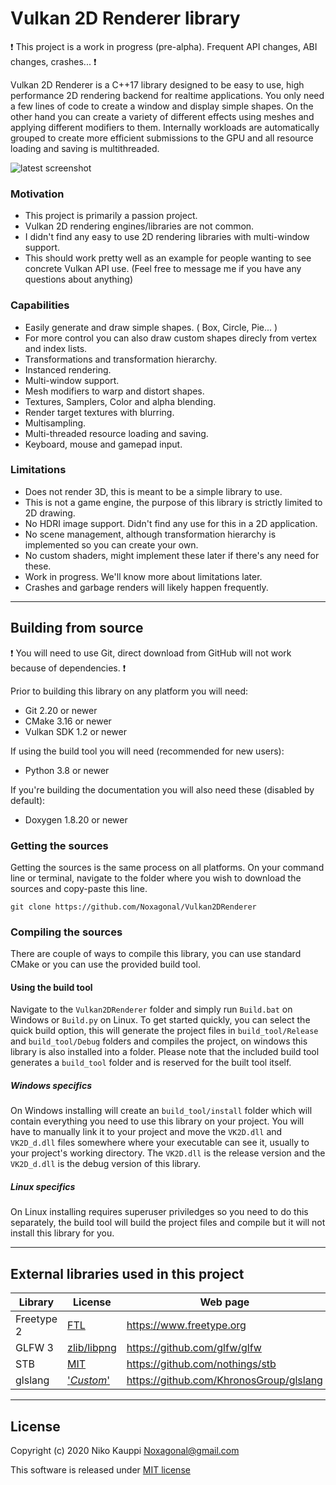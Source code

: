 
# Vulkan 2D Renderer library

:exclamation: This project is a work in progress (pre-alpha). Frequent API changes, ABI changes, crashes... :exclamation:

Vulkan 2D Renderer is a C++17 library designed to be easy to use, high performance 2D rendering backend for realtime applications.
You only need a few lines of code to create a window and display simple shapes.
On the other hand you can create a variety of different effects using meshes and applying different modifiers to them.
Internally workloads are automatically grouped to create more efficient submissions to the GPU and all resource loading and saving is multithreaded.

![latest screenshot](/Screenshots/GaussianBlur.png)

### Motivation

- This project is primarily a passion project.
- Vulkan 2D rendering engines/libraries are not common.
- I didn't find any easy to use 2D rendering libraries with multi-window support.
- This should work pretty well as an example for people wanting to see concrete Vulkan API use. (Feel free to message me if you have any questions about anything)

### Capabilities

- Easily generate and draw simple shapes. ( Box, Circle, Pie... )
- For more control you can also draw custom shapes direcly from vertex and index lists.
- Transformations and transformation hierarchy.
- Instanced rendering.
- Multi-window support.
- Mesh modifiers to warp and distort shapes.
- Textures, Samplers, Color and alpha blending.
- Render target textures with blurring.
- Multisampling.
- Multi-threaded resource loading and saving.
- Keyboard, mouse and gamepad input.

### Limitations

- Does not render 3D, this is meant to be a simple library to use.
- This is not a game engine, the purpose of this library is strictly limited to 2D drawing.
- No HDRI image support. Didn't find any use for this in a 2D application.
- No scene management, although transformation hierarchy is implemented so you can create your own.
- No custom shaders, might implement these later if there's any need for these.
- Work in progress. We'll know more about limitations later.
- Crashes and garbage renders will likely happen frequently.

------

## Building from source

:exclamation: You will need to use Git, direct download from GitHub will not work because of dependencies. :exclamation:

Prior to building this library on any platform you will need:
- Git 2.20 or newer
- CMake 3.16 or newer
- Vulkan SDK 1.2 or newer

If using the build tool you will need (recommended for new users):
- Python 3.8 or newer

If you're building the documentation you will also need these (disabled by default):
- Doxygen 1.8.20 or newer

### Getting the sources

Getting the sources is the same process on all platforms. On your command line or terminal, navigate to the folder where you
wish to download the sources and copy-paste this line.
```
git clone https://github.com/Noxagonal/Vulkan2DRenderer
```

### Compiling the sources

There are couple of ways to compile this library, you can use standard CMake or you can use the provided build tool.

#### Using the build tool

Navigate to the `Vulkan2DRenderer` folder and simply run `Build.bat` on Windows or `Build.py` on Linux.
To get started quickly, you can select the quick build option, this will generate the project files in `build_tool/Release`
and `build_tool/Debug` folders and compiles the project, on windows this library is also installed into a folder.
Please note that the included build tool generates a `build_tool` folder and is reserved for the built tool itself.

##### Windows specifics

On Windows installing will create an `build_tool/install` folder which will contain everything you need to use this library on
your project. You will have to manually link it to your project and move the `VK2D.dll` and `VK2D_d.dll` files somewhere
where your executable can see it, usually to your project's working directory. The `VK2D.dll` is the release version
and the `VK2D_d.dll` is the debug version of this library.

##### Linux specifics

On Linux installing requires superuser priviledges so you need to do this separately, the build tool will build the project
files and compile but it will not install this library for you.

------

## External libraries used in this project

| Library | License | Web page |
| --- | --- | --- |
| Freetype 2 | [FTL](https://git.savannah.gnu.org/cgit/freetype/freetype2.git/tree/docs/FTL.TXT) | https://www.freetype.org |
| GLFW 3 | [zlib/libpng](https://github.com/glfw/glfw/blob/master/LICENSE.md) | https://github.com/glfw/glfw |
| STB | [MIT](https://github.com/nothings/stb/blob/master/LICENSE) | https://github.com/nothings/stb |
| glslang | ['*Custom*'](https://github.com/KhronosGroup/glslang/blob/master/LICENSE.txt) | https://github.com/KhronosGroup/glslang |

------

## License

Copyright (c) 2020 Niko Kauppi Noxagonal@gmail.com

This software is released under [MIT license](LICENSE.md)

